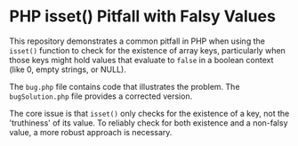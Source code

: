 # PHP isset() Pitfall with Falsy Values

This repository demonstrates a common pitfall in PHP when using the `isset()` function to check for the existence of array keys, particularly when those keys might hold values that evaluate to `false` in a boolean context (like 0, empty strings, or NULL).

The `bug.php` file contains code that illustrates the problem. The `bugSolution.php` file provides a corrected version.

The core issue is that `isset()` only checks for the existence of a key, not the 'truthiness' of its value.  To reliably check for both existence and a non-falsy value, a more robust approach is necessary.